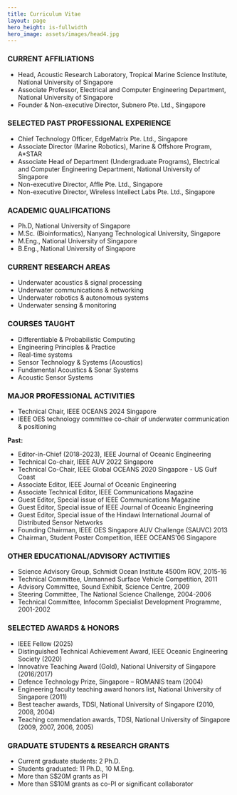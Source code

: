 ```yaml
---
title: Curriculum Vitae
layout: page
hero_height: is-fullwidth
hero_image: assets/images/head4.jpg
---
```


### CURRENT AFFILIATIONS

* Head, Acoustic Research Laboratory, Tropical Marine Science Institute, National University of Singapore
* Associate Professor, Electrical and Computer Engineering Department, National University of Singapore
* Founder & Non-executive Director, Subnero Pte. Ltd., Singapore

### SELECTED PAST PROFESSIONAL EXPERIENCE

* Chief Technology Officer, EdgeMatrix Pte. Ltd., Singapore
* Associate Director (Marine Robotics), Marine & Offshore Program, A*STAR
* Associate Head of Department (Undergraduate Programs), Electrical and Computer Engineering Department, National University of Singapore
* Non-executive Director, Affle Pte. Ltd., Singapore
* Non-executive Director, Wireless Intellect Labs Pte. Ltd., Singapore

### ACADEMIC QUALIFICATIONS

* Ph.D, National University of Singapore
* M.Sc. (Bioinformatics), Nanyang Technological University, Singapore
* M.Eng., National University of Singapore
* B.Eng., National University of Singapore

### CURRENT RESEARCH AREAS

* Underwater acoustics & signal processing
* Underwater communications & networking
* Underwater robotics & autonomous systems
* Underwater sensing & monitoring

### COURSES TAUGHT

* Differentiable & Probabilistic Computing
* Engineering Principles & Practice
* Real-time systems
* Sensor Technology & Systems (Acoustics)
* Fundamental Acoustics & Sonar Systems
* Acoustic Sensor Systems

### MAJOR PROFESSIONAL ACTIVITIES

* Technical Chair, IEEE OCEANS 2024 Singapore
* IEEE OES technology committee co-chair of underwater communication & positioning

**Past:**

* Editor-in-Chief (2018-2023), IEEE Journal of Oceanic Engineering
* Technical Co-chair, IEEE AUV 2022 Singapore
* Technical Co-Chair, IEEE Global OCEANS 2020 Singapore - US Gulf Coast
* Associate Editor, IEEE Journal of Oceanic Engineering
* Associate Technical Editor, IEEE Communications Magazine
* Guest Editor, Special issue of IEEE Communications Magazine
* Guest Editor, Special issue of IEEE Journal of Oceanic Engineering
* Guest Editor, Special issue of the Hindawi International Journal of Distributed Sensor Networks
* Founding Chairman, IEEE OES Singapore AUV Challenge (SAUVC) 2013
* Chairman, Student Poster Competition, IEEE OCEANS'06 Singapore

### OTHER EDUCATIONAL/ADVISORY ACTIVITIES

* Science Advisory Group, Schmidt Ocean Institute 4500m ROV, 2015-16
* Technical Committee, Unmanned Surface Vehicle Competition, 2011
* Advisory Committee, Sound Exhibit, Science Centre, 2009
* Steering Committee, The National Science Challenge, 2004-2006
* Technical Committee, Infocomm Specialist Development Programme, 2001-2002

### SELECTED AWARDS & HONORS

* IEEE Fellow (2025)
* Distinguished Technical Achievement Award, IEEE Oceanic Engineering Society (2020)
* Innovative Teaching Award (Gold), National University of Singapore (2016/2017)
* Defence Technology Prize, Singapore – ROMANIS team (2004)
* Engineering faculty teaching award honors list, National University of Singapore (2011)
* Best teacher awards, TDSI, National University of Singapore (2010, 2008, 2004)
* Teaching commendation awards, TDSI, National University of Singapore (2009, 2007, 2006, 2005)

### GRADUATE STUDENTS & RESEARCH GRANTS

* Current graduate students: 2 Ph.D.
* Students graduated: 11 Ph.D., 10 M.Eng.
* More than S$20M grants as PI
* More than S$10M grants as co-PI or significant collaborator
